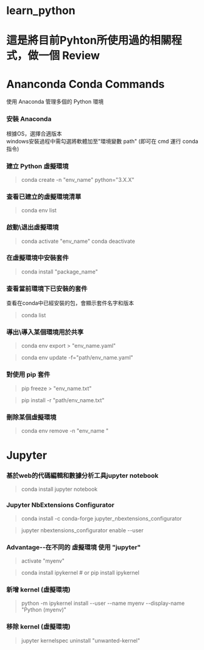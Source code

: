 # learn_python
 
# 這是將目前Pyhton所使用過的相關程式，做一個 Review



# Ananconda Conda Commands
使用 Anaconda 管理多個的 Python 環境

### 安裝 Anaconda
根據OS，選擇合適版本 <br>
windows安裝過程中需勾選將軟體加至"環境變數 path"
(即可在 cmd 運行 conda 指令)


### 建立 Python 虛擬環境
>  conda create -n "env_name" python="3.X.X"


### 查看已建立的虛擬環境清單
>  conda env list


### 啟動\退出虛擬環境
>  conda activate "env_name"
>  conda deactivate


### 在虛擬環境中安裝套件
>  conda install "package_name"


### 查看當前環境下已安裝的套件
查看在conda中已經安裝的包，會顯示套件名字和版本
>  conda list


### 導出\導入某個環境用於共享
>  conda env export > "env_name.yaml"

>  conda env update -f="path/env_name.yaml"


### 對使用 pip 套件
>  pip freeze > "env_name.txt"

>  pip install -r "path/env_name.txt"

### 刪除某個虛擬環境
>  conda env remove -n "env_name "


# Jupyter
### 基於web的代碼編輯和數據分析工具jupyter notebook
>  conda install jupyter notebook


### Jupyter NbExtensions Configurator
>  conda install -c conda-forge jupyter_nbextensions_configurator

>  jupyter nbextensions_configurator enable --user


### Advantage--在不同的 虛擬環境 使用 "jupyter"
>  activate "myenv"

>  conda install ipykernel # or pip install ipykernel


### 新增 kernel (虛擬環境)
>  python -m ipykernel install --user --name myenv --display-name "Python (myenv)"


### 移除 kernel (虛擬環境)
>  jupyter kernelspec uninstall "unwanted-kernel"
